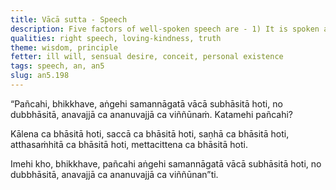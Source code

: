 ```yaml
---
title: Vācā sutta - Speech
description: Five factors of well-spoken speech are - 1) It is spoken at the proper time, 2) truthfully, 3) gently, 4) in a way that benefits, and 5) spoken with a mind of loving-kindness.
qualities: right speech, loving-kindness, truth
theme: wisdom, principle
fetter: ill will, sensual desire, conceit, personal existence
tags: speech, an, an5
slug: an5.198
---
```


“Pañcahi, bhikkhave, aṅgehi samannāgatā vācā subhāsitā hoti, no dubbhāsitā, anavajjā ca ananuvajjā ca viññūnaṁ. Katamehi pañcahi?

Kālena ca bhāsitā hoti,
saccā ca bhāsitā hoti,
saṇhā ca bhāsitā hoti,
atthasaṁhitā ca bhāsitā hoti,
mettacittena ca bhāsitā hoti.

Imehi kho, bhikkhave, pañcahi aṅgehi samannāgatā vācā subhāsitā hoti, no dubbhāsitā, anavajjā ca ananuvajjā ca viññūnan”ti.
